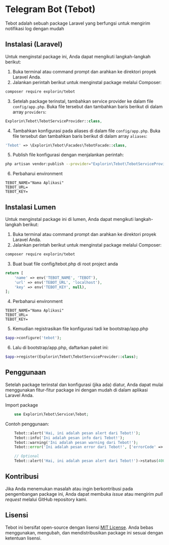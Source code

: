 # Telegram Bot (Tebot)

Tebot adalah sebuah package Laravel yang berfungsi untuk mengirim notifikasi log dengan mudah

## Instalasi (Laravel)

Untuk menginstal package ini, Anda dapat mengikuti langkah-langkah berikut:

1. Buka terminal atau command prompt dan arahkan ke direktori proyek Laravel Anda.
2. Jalankan perintah berikut untuk menginstal package melalui Composer:

```bash
composer require explorin/tebot
```

3. Setelah package terinstal, tambahkan service provider ke dalam file `config/app.php`. Buka file tersebut dan tambahkan baris berikut di dalam array `providers`:

```php
Explorin\Tebot\TebotServiceProvider::class,
```

4. Tambahkan konfigurasi pada aliases di dalam file `config/app.php`. Buka file tersebut dan tambahkan baris berikut di dalam array `aliases`:

```php
'Tebot' => \Explorin\Tebot\Facades\TebotFacade::class,
```

5. Publish file konfigurasi dengan menjalankan perintah:
```bash
php artisan vendor:publish --provider="Explorin\Tebot\TebotServiceProvider::class" --tag=config
```

6. Perbaharui environment
   
```env
TEBOT_NAME="Nama Aplikasi"
TEBOT_URL=
TEBOT_KEY=
```


## Instalasi Lumen

Untuk menginstal package ini di lumen, Anda dapat mengikuti langkah-langkah berikut:

1. Buka terminal atau command prompt dan arahkan ke direktori proyek Laravel Anda.
2. Jalankan perintah berikut untuk menginstal package melalui Composer:

```bash
composer require explorin/tebot
```

3. Buat buat file config/tebot.php di root project anda
```php
return [
    'name' => env('TEBOT_NAME', 'TEBOT'),
    'url' => env('TEBOT_URL', 'localhost'),
    'key' => env('TEBOT_KEY', null),
];
```

4. Perbaharui environment 
```env
TEBOT_NAME="Nama Aplikasi"
TEBOT_URL=
TEBOT_KEY=
```

5. Kemudian registrasikan file konfigurasi tadi ke bootstrap/app.php

```php
$app->configure('tebot');
``` 

6. Lalu di bootstrap/app.php, daftarkan paket ini:

```php
$app->register(Explorin\Tebot\TebotServiceProvider::class);
```

## Penggunaan

Setelah package terinstal dan konfigurasi (jika ada) diatur, Anda dapat mulai menggunakan fitur-fitur package ini dengan mudah di dalam aplikasi Laravel Anda.

Import package
```php
    use Explorin\Tebot\Service\Tebot; 
```

Contoh penggunaan:
```php    
    Tebot::alert('Hai, ini adalah pesan alert dari Tebot!');
    Tebot::info('Ini adalah pesan info dari Tebot!');
    Tebot::warning('Ini adalah pesan warning dari Tebot!');
    Tebot::error('Ini adalah pesan error dari Tebot!', ['errorCode' => 123]);

    // Optional
    Tebot::alert('Hai, ini adalah pesan alert dari Tebot!')->status(400);
```

## Kontribusi

Jika Anda menemukan masalah atau ingin berkontribusi pada pengembangan package ini, Anda dapat membuka _issue_ atau mengirim _pull request_ melalui GitHub repository kami.

## Lisensi

Tebot ini bersifat open-source dengan lisensi [MIT License](https://opensource.org/licenses/MIT). Anda bebas menggunakan, mengubah, dan mendistribusikan package ini sesuai dengan ketentuan lisensi.